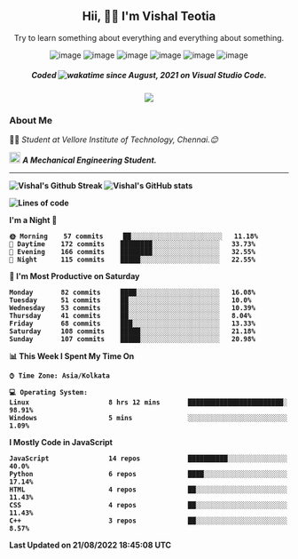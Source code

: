 <h2 align="center"><b>Hii, 🙋‍♂️ I'm Vishal Teotia</b></h2>
<p align="center">Try to learn something about everything and everything about something.</p>
<div align="center">
  


![image](https://shields.io/badge/django-green?style=for-the-badge&logo=django&logoColor=white)
![image](https://shields.io/badge/node.js-blue?style=for-the-badge&logo=node.js&logoColor=white)
![image](https://shields.io/badge/express.js-grey?style=for-the-badge&logo=express&logoColor=white)
![image](https://shields.io/badge/mongoDB-yellow?style=for-the-badge&logo=mongodb&logoColor=white)
![image](https://shields.io/badge/sqlite-violet?style=for-the-badge&logo=sqlite&logoColor=white)
![image](https://shields.io/badge/go-blue?style=for-the-badge&logo=go&logoColor=white)
  ##### Coded ![wakatime](https://wakatime.com/badge/user/9b30cd44-c53a-44d5-8ea4-236584d2eaf4.svg?style=for-the-badge) since August, 2021 on Visual Studio Code.  
  ![](https://komarev.com/ghpvc/?username=your-github-username&style=for-the-badge)
  
</div>

### About Me
👨‍🎓 <em>Student at Vellore Institute of Technology, Chennai.😊</em>

<img src="https://cdn3d.iconscout.com/3d/premium/thumb/business-deal-3597247-3010227.png" width="20"> <em><b>A Mechanical Engineering Student.</em>

---
![Vishal's Github Streak](https://github-readme-streak-stats.herokuapp.com/?user=vashuteotia123&hide_border=true&fire=2389DD&ring=329BDD&theme=dark)
![Vishal's GitHub stats](https://github-readme-stats.vercel.app/api?username=vashuteotia123&show_icons=true&theme=dark&count_private=true)

<!--START_SECTION:waka-->
![Lines of code](https://img.shields.io/badge/From%20Hello%20World%20I%27ve%20Written-1%20Million%20lines%20of%20code-blue)

**I'm a Night 🦉** 

```text
🌞 Morning    57 commits     ██░░░░░░░░░░░░░░░░░░░░░░░   11.18% 
🌆 Daytime    172 commits    ████████░░░░░░░░░░░░░░░░░   33.73% 
🌃 Evening    166 commits    ████████░░░░░░░░░░░░░░░░░   32.55% 
🌙 Night      115 commits    █████░░░░░░░░░░░░░░░░░░░░   22.55%

```
📅 **I'm Most Productive on Saturday** 

```text
Monday       82 commits     ████░░░░░░░░░░░░░░░░░░░░░   16.08% 
Tuesday      51 commits     ██░░░░░░░░░░░░░░░░░░░░░░░   10.0% 
Wednesday    53 commits     ██░░░░░░░░░░░░░░░░░░░░░░░   10.39% 
Thursday     41 commits     ██░░░░░░░░░░░░░░░░░░░░░░░   8.04% 
Friday       68 commits     ███░░░░░░░░░░░░░░░░░░░░░░   13.33% 
Saturday     108 commits    █████░░░░░░░░░░░░░░░░░░░░   21.18% 
Sunday       107 commits    █████░░░░░░░░░░░░░░░░░░░░   20.98%

```


📊 **This Week I Spent My Time On** 

```text
⌚︎ Time Zone: Asia/Kolkata

💻 Operating System: 
Linux                    8 hrs 12 mins       ████████████████████████░   98.91% 
Windows                  5 mins              ░░░░░░░░░░░░░░░░░░░░░░░░░   1.09%

```

**I Mostly Code in JavaScript** 

```text
JavaScript               14 repos            ██████████░░░░░░░░░░░░░░░   40.0% 
Python                   6 repos             ████░░░░░░░░░░░░░░░░░░░░░   17.14% 
HTML                     4 repos             ██░░░░░░░░░░░░░░░░░░░░░░░   11.43% 
CSS                      4 repos             ██░░░░░░░░░░░░░░░░░░░░░░░   11.43% 
C++                      3 repos             ██░░░░░░░░░░░░░░░░░░░░░░░   8.57%

```



 Last Updated on 21/08/2022 18:45:08 UTC
<!--END_SECTION:waka-->
